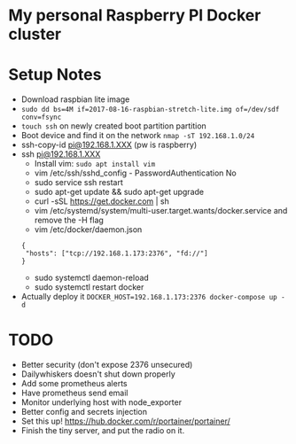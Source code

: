 My personal Raspberry PI Docker cluster
=======================================

# Setup Notes #

* Download raspbian lite image
* `sudo dd bs=4M if=2017-08-16-raspbian-stretch-lite.img of=/dev/sdf conv=fsync`
* `touch ssh` on newly created boot partition partition
* Boot device and find it on the network `nmap -sT 192.168.1.0/24`
* ssh-copy-id pi@192.168.1.XXX (pw is raspberry)
* ssh pi@192.168.1.XXX
  * Install vim: `sudo apt install vim`
  * vim /etc/ssh/sshd_config - PasswordAuthentication No
  * sudo service ssh restart
  * sudo apt-get update && sudo apt-get upgrade
  * curl -sSL https://get.docker.com | sh
  * vim /etc/systemd/system/multi-user.target.wants/docker.service and remove the -H flag
  * vim /etc/docker/daemon.json
  ```
  {
   "hosts": ["tcp://192.168.1.173:2376", "fd://"]
  }
  ```
  * sudo systemctl daemon-reload
  * sudo systemctl restart docker
* Actually deploy it `DOCKER_HOST=192.168.1.173:2376 docker-compose up -d`

# TODO #

* Better security (don't expose 2376 unsecured)
* Dailywhiskers doesn't shut down properly
* Add some prometheus alerts
* Have prometheus send email
* Monitor underlying host with node_exporter
* Better config and secrets injection
* Set this up!  https://hub.docker.com/r/portainer/portainer/
* Finish the tiny server, and put the radio on it.
